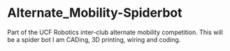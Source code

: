 # Alternate_Mobility-Spiderbot
Part of the UCF Robotics inter-club alternate mobility competition. This will be a spider bot I am CADing, 3D printing, wiring and coding.
